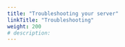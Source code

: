 ```yaml
---
title: "Troubleshooting your server"
linkTitle: "Troubleshooting"
weight: 200
# description:
---
```


